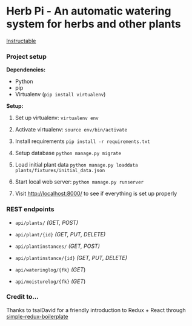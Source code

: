 # Herb Pi - An automatic watering system for herbs and other plants

[Instructable](http://www.instructables.com/id/Raspberry-Pi-Plant-Watering-System/?ALLSTEPS)



### Project setup
**Dependencies:**
-	Python
-	pip
-	Virtualenv (`pip install virtualenv`)

**Setup:**

1.	Set up virtualenv: `virtualenv env`
	
2. 	Activate virtualenv: `source env/bin/activate`
 	
3.  Install requirements `pip install -r requirements.txt`
  
4.	Setup database `python manage.py migrate`
	
5. 	Load initial plant data `python manage.py loaddata plants/fixtures/initial_data.json`

6. 	Start local web server: `python manage.py runserver`
 	
7. 	Visit [http://localhost:8000/](http://localhost:8000/) to see if everything is set up properly


### REST endpoints
-   `api/plants/` *(GET, POST)*
-   `api/plant/{id}` *(GET, PUT, DELETE)*

-   `api/plantinstances/` *(GET, POST)*
-   `api/plantinstance/{id}` *(GET, PUT, DELETE)*

-   `api/wateringlog/{fk}` *(GET*)

-   `api/moisturelog/{fk}` *(GET*)


### Credit to...

Thanks to tsaiDavid for a friendly introduction to Redux + React through [simple-redux-boilerplate][1]

[1]: https://github.com/tsaiDavid/simple-redux-boilerplate
